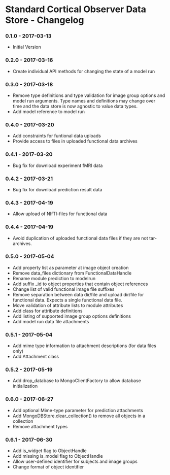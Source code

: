 # Standard Cortical Observer Data Store - Changelog

### 0.1.0 - 2017-03-13

* Initial Version

### 0.2.0 - 2017-03-16

* Create individual API methods for changing the state of a model run

### 0.3.0 - 2017-03-18

* Remove type definitions and type validation for image group options and model run arguments. Type names and definitions may change over time and the data store is now agnostic to value data types.
* Add model reference to model run

### 0.4.0 - 2017-03-20

* Add constraints for funtional data uploads
* Provide access to files in uploaded functional data archives

### 0.4.1 - 2017-03-20

* Bug fix for download experiment fMRI data

### 0.4.2 - 2017-03-21

* Bug fix for download prediction result data

### 0.4.3 - 2017-04-19

* Allow upload of NIfTI-files for functional data

### 0.4.4 - 2017-04-19

* Avoid duplication of uploaded functional data files if they are not tar-archives.

### 0.5.0 - 2017-05-04

* Add property list as parameter at image object creation
* Remove data_files dictionary from FunctionalDataHandle
* Rename module prediction to modelrun
* Add suffix \_id to object properties that contain object references
* Change list of valid functional image file suffixes
* Remove separation between data dir/file and upload dir/file for functional data. Expects a single functional data file.
* Move validation of attribute lists to module attributes
* Add class for attribute definitions
* Add listing of supported image group options definitions
* Add model run data file attachments

### 0.5.1 - 2017-05-04

* Add mime type information to attachment descriptions (for data files only)
* Add Attachment class


### 0.5.2 - 2017-05-19

* Add drop_database to MongoClientFactory to allow database initialization


### 0.6.0 - 2017-06-27

* Add optional Mime-type parameter for prediction attachments
* Add MongoDBStore.clear_collection() to remove all objects in a collection
* Remove attachment types

### 0.6.1 - 2017-06-30

* Add is_widget flag to ObjectHandle
* Add missing is_model flag to ObjectHandle
* Allow user-defined identifier for subjects and image groups
* Change format of object identifier
